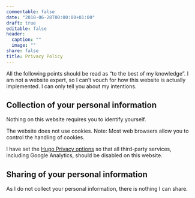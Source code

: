 ```yaml
---
commentable: false
date: "2018-06-28T00:00:00+01:00"
draft: true
editable: false
header:
  caption: ""
  image: ""
share: false
title: Privacy Policy
---
```


All the following points should be read as “to the best of my knowledge”. I am not a website expert, so I can’t vouch for how this website is actually implemented. I can only tell you about my intentions.

## Collection of your personal information

Nothing on this website requires you to identify yourself.

The website does not use cookies. Note: Most web browsers allow you to control the handling of cookies.

I have set the [Hugo Privacy options](https://gohugo.io/about/hugo-and-gdpr/#disable-all-services) so that all third-party services, including Google Analytics, should be disabled on this website.

## Sharing of your personal information

As I do not collect your personal information, there is nothing I can share.